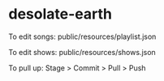 # desolate-earth

To edit songs:
public/resources/playlist.json

To edit shows:
public/resources/shows.json

To pull up:
Stage > Commit > Pull > Push
